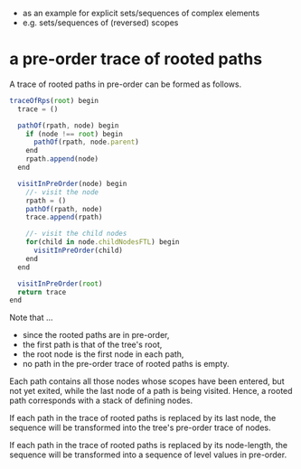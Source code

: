 
- as an example for explicit sets/sequences of complex elements
- e.g. sets/sequences of (reversed) scopes

<!-- ======================================================================= -->
# a pre-order trace of rooted paths

A trace of rooted paths in pre-order can be formed as follows.

```js
traceOfRps(root) begin
  trace = ()

  pathOf(rpath, node) begin
    if (node !== root) begin
      pathOf(rpath, node.parent)
    end
    rpath.append(node)
  end

  visitInPreOrder(node) begin
    //- visit the node
    rpath = ()
    pathOf(rpath, node)
    trace.append(rpath)

    //- visit the child nodes
    for(child in node.childNodesFTL) begin
      visitInPreOrder(child)
    end
  end

  visitInPreOrder(root)
  return trace
end
```

<!-- ======================================================================= -->

Note that ...

* since the rooted paths are in pre-order,
* the first path is that of the tree's root,
* the root node is the first node in each path,
* no path in the pre-order trace of rooted paths is empty.

Each path contains all those nodes whose scopes have been entered, but not
yet exited, while the last node of a path is being visited. Hence, a rooted
path corresponds with a stack of defining nodes.

If each path in the trace of rooted paths is replaced by its last node,
the sequence will be transformed into the tree's pre-order trace of nodes.

If each path in the trace of rooted paths is replaced by its node-length,
the sequence will be transformed into a sequence of level values in pre-order.
